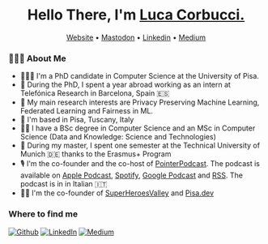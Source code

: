 
<h1 align="center"><strong> Hello There, I'm <a href="https://lucacorbucci.me">Luca Corbucci.</a></strong>
</h1>
<p align="center">
  <a href="https://lucacorbucci.me">Website</a> •
  <a href="https://mastodon.cloud/@lucacorbucci">Mastodon</a> •
  <a href="https://www.linkedin.com/in/lucacorbucci/">Linkedin</a> •
  <a href="https://lucacorbucci.medium.com/">Medium</a>
</p>

<h3> 👨🏻‍💻 About Me </h3>

* 🧑🏻‍🎓 I'm a PhD candidate in Computer Science at the University of Pisa.
* 💼 During the PhD, I spent a year abroad working as an intern at Telefónica Research in Barcelona, Spain 🇪🇸
* 🔐 My main research interests are Privacy Preserving Machine Learning, Federated Learning and Fairness in ML.
* 📌 I'm based in Pisa, Tuscany, Italy  
* 👨‍💻 I have a BSc degree in Computer Science and an MSc in Computer Science (Data and Knowledge: Science and Technologies)
* :robot: During my master, I spent one semester at the Technical University of Munich 🇩🇪 thanks to the Erasmus+ Program
* 🎙 I'm the co-founder and the co-host of <a href="http://pointerpodcast.it">PointerPodcast</a>. The podcast is available on <a href="https://podcasts.apple.com/it/podcast/pointerpodcast/id1465505870">Apple Podcast</a>, <a href="https://open.spotify.com/show/3XmDzcZv4rCIx1VpWrbrkh">Spotify</a>, <a href="https://podcasts.google.com/feed/aHR0cHM6Ly9wb2ludGVycG9kY2FzdC5pdC9pbmRleC54bWw">Google Podcast</a> and <a href="https://pointerpodcast.it/index.xml">RSS</a>. The podcast is in in Italian 🇮🇹
* 🦸‍♂️ I'm the co-founder of <a href="https://www.superheroesvalley.fun/">SuperHeroesValley</a> and <a href="https://pisa.dev/">Pisa.dev</a>


<h3>Where to find me</h3>
<p><a href="https://github.com/lucacorbucci" target="_blank"><img alt="Github" src="https://img.shields.io/badge/GitHub-%2312100E.svg?&style=for-the-badge&logo=Github&logoColor=white" /></a> </a> <a href="https://www.linkedin.com/in/lucacorbucci/" target="_blank"><img alt="LinkedIn" src="https://img.shields.io/badge/linkedin-%230077B5.svg?&style=for-the-badge&logo=linkedin&logoColor=white" /></a> <a href="https://lucacorbucci.medium.com/" target="_blank"><img alt="Medium" src="https://img.shields.io/badge/medium-%2312100E.svg?&style=for-the-badge&logo=medium&logoColor=white" /></a>
</p>
